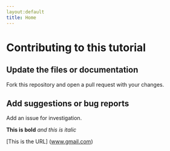 ```yaml
---
layout:default
title: Home
---
```


# Contributing to this tutorial

## Update the files or documentation

Fork this repository and open a pull request with your changes.

## Add suggestions or bug reports

Add an issue for investigation.

**This is bold**
*and this is italic*

[This is the URL] (www.gmail.com)

